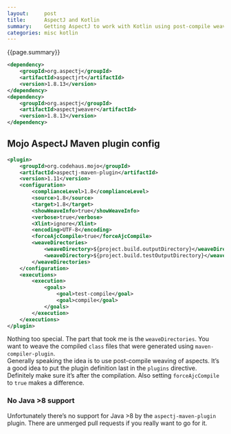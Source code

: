 ```yaml
---
layout:     post
title:      AspectJ and Kotlin
summary:    Getting AspectJ to work with Kotlin using post-compile weaving of Aspects and Mojo AspectJ Maven plugin.
categories: misc kotlin
---
```


{{page.summary}}

```xml
<dependency>
    <groupId>org.aspectj</groupId>
    <artifactId>aspectjrt</artifactId>
    <version>1.8.13</version>
</dependency>
<dependency>
    <groupId>org.aspectj</groupId>
    <artifactId>aspectjweaver</artifactId>
    <version>1.8.13</version>
</dependency>
```

## Mojo AspectJ Maven plugin config

```xml
<plugin>
    <groupId>org.codehaus.mojo</groupId>
    <artifactId>aspectj-maven-plugin</artifactId>
    <version>1.11</version>
    <configuration>
        <complianceLevel>1.8</complianceLevel>
        <source>1.8</source>
        <target>1.8</target>
        <showWeaveInfo>true</showWeaveInfo>
        <verbose>true</verbose>
        <Xlint>ignore</Xlint>
        <encoding>UTF-8</encoding>
        <forceAjcCompile>true</forceAjcCompile>
        <weaveDirectories>
            <weaveDirectory>${project.build.outputDirectory}</weaveDirectory>
            <weaveDirectory>${project.build.testOutputDirectory}</weaveDirectory>
        </weaveDirectories>
    </configuration>
    <executions>
        <execution>
            <goals>
                <goal>test-compile</goal>
                <goal>compile</goal>
            </goals>
        </execution>
    </executions>
</plugin>
```

Nothing too special. The part that took me is the `weaveDirectories`. You want to weave the compiled `class` files that were generated using `maven-compiler-plugin`. \
Generally speaking the idea is to use post-compile weaving of aspects. It’s a good idea to put the plugin definition last in the `plugins` directive. Definitely make sure it’s after the compilation. Also setting `forceAjcCompile` to `true` makes a difference.

### No Java >8 support

Unfortunately there’s no support for Java >8 by the `aspectj-maven-plugin` plugin. There are unmerged pull requests if you really want to go for it.
